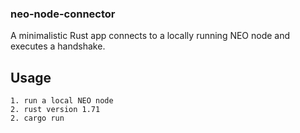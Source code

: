 ### neo-node-connector

A minimalistic Rust app connects to a locally running NEO node and executes a handshake.

## Usage

```
1. run a local NEO node
2. rust version 1.71
2. cargo run
```